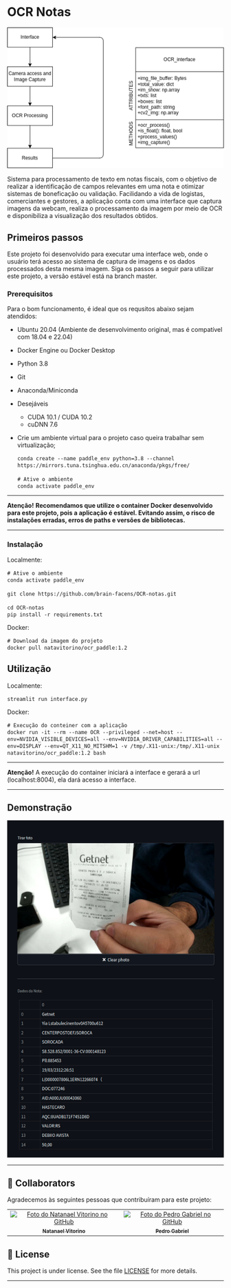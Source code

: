 # OCR Notas
<p align="center">
  <img src="docs/app_diagram.png">
</p>
Sistema para processamento de texto em notas fiscais, com o objetivo de realizar a identificação de campos relevantes em uma nota e otimizar sistemas de boneficação ou validação. Facilidando a vida de logistas, comerciantes e gestores, a aplicação conta com uma interface que captura imagens da webcam, realiza o processamento da imagem por meio de OCR e disponibiliza a visualização dos resultados obtidos.

## Primeiros passos

Este projeto foi desenvolvido para executar uma interface web, onde o usuário terá acesso ao sistema de captura de imagens e os dados processados desta mesma imagem. Siga os passos a seguir para utilizar este projeto, a versão estável está na branch master.

### Prerequisitos

Para o bom funcionamento, é ideal que os requsitos abaixo sejam atendidos:

- Ubuntu 20.04 (Ambiente de desenvolvimento original, mas é compatível com 18.04 e 22.04)
- Docker Engine ou Docker Desktop
- Python 3.8
- Git
- Anaconda/Miniconda
- Desejáveis
  - CUDA 10.1 / CUDA 10.2
  - cuDNN 7.6
- Crie um ambiente virtual para o projeto caso queira trabalhar sem virtualização;
 
  ```
  conda create --name paddle_env python=3.8 --channel https://mirrors.tuna.tsinghua.edu.cn/anaconda/pkgs/free/

  # Ative o ambiente
  conda activate paddle_env
  ```

---
**Atenção!**
**Recomendamos que utilize o container Docker desenvolvido para este projeto, pois a aplicação é estável. Evitando assim, o risco de instalações erradas, erros de paths e versões de bibliotecas.**

---

### Instalação 

Localmente:

```
# Ative o ambiente
conda activate paddle_env

git clone https://github.com/brain-facens/OCR-notas.git

cd OCR-notas
pip install -r requirements.txt
```

Docker:
```
# Download da imagem do projeto
docker pull natavitorino/ocr_paddle:1.2

```


## Utilização

Localmente:

```
streamlit run interface.py
```

Docker:
```
# Execução do conteiner com a aplicação
docker run -it --rm --name OCR --privileged --net=host --env=NVIDIA_VISIBLE_DEVICES=all --env=NVIDIA_DRIVER_CAPABILITIES=all --env=DISPLAY --env=QT_X11_NO_MITSHM=1 -v /tmp/.X11-unix:/tmp/.X11-unix natavitorino/ocr_paddle:1.2 bash
```
---
**Atenção!**
A execução do container iniciará a interface e gerará a url (localhost:8004), ela dará acesso a interface.

---

## Demonstração

<p align="center">
  <img src="img/demo_image.png">
</p>

---

## 🤝 Collaborators

Agradecemos às seguintes pessoas que contribuíram para este projeto:

<table>
  <tr>
    <td align="center">
      <a href="#">
        <img src="https://avatars.githubusercontent.com/u/64169072?v=4" width="100px;" alt="Foto do Natanael Vitorino no GitHub"/><br>
        <sub>
          <b>Natanael Vitorino</b>
        </sub>
      </a>
    </td>
    <td align="center">
      <a href="#">
        <img src="https://avatars.githubusercontent.com/u/98903288?v=4" width="100px;" alt="Foto do Pedro Gabriel no GitHub"/><br>
        <sub>
          <b>Pedro Gabriel</b>
        </sub>
      </a>
    </td>
  </tr>
</table>

## 📝 License

This project is under license. See the file [LICENSE](LICENSE) for more details.

---
